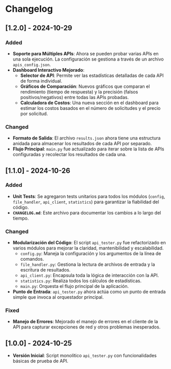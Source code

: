 
# Changelog

## [1.2.0] - 2024-10-29

### Added
- **Soporte para Múltiples APIs**: Ahora se pueden probar varias APIs en una sola ejecución. La configuración se gestiona a través de un archivo `apis_config.json`.
- **Dashboard Interactivo Mejorado**:
  - **Selector de API**: Permite ver las estadísticas detalladas de cada API de forma individual.
  - **Gráficos de Comparación**: Nuevos gráficos que comparan el rendimiento (tiempo de respuesta) y la precisión (falsos positivos/negativos) entre todas las APIs probadas.
  - **Calculadora de Costos**: Una nueva sección en el dashboard para estimar los costos basados en el número de solicitudes y el precio por solicitud.

### Changed
- **Formato de Salida**: El archivo `results.json` ahora tiene una estructura anidada para almacenar los resultados de cada API por separado.
- **Flujo Principal**: `main.py` fue actualizado para iterar sobre la lista de APIs configuradas y recolectar los resultados de cada una.

## [1.1.0] - 2024-10-26

### Added
- **Unit Tests**: Se agregaron tests unitarios para todos los módulos (`config`, `file_handler`, `api_client`, `statistics`) para garantizar la fiabilidad del código.
- **`CHANGELOG.md`**: Este archivo para documentar los cambios a lo largo del tiempo.

### Changed
- **Modularización del Código**: El script `api_tester.py` fue refactorizado en varios módulos para mejorar la claridad, mantenibilidad y escalabilidad.
  - `config.py`: Maneja la configuración y los argumentos de la línea de comandos.
  - `file_handler.py`: Gestiona la lectura de archivos de entrada y la escritura de resultados.
  - `api_client.py`: Encapsula toda la lógica de interacción con la API.
  - `statistics.py`: Realiza todos los cálculos de estadísticas.
  - `main.py`: Orquesta el flujo principal de la aplicación.
- **Punto de Entrada**: `api_tester.py` ahora actúa como un punto de entrada simple que invoca al orquestador principal.

### Fixed
- **Manejo de Errores**: Mejorado el manejo de errores en el cliente de la API para capturar excepciones de red y otros problemas inesperados.

## [1.0.0] - 2024-10-25

- **Versión Inicial**: Script monolítico `api_tester.py` con funcionalidades básicas de prueba de API.
